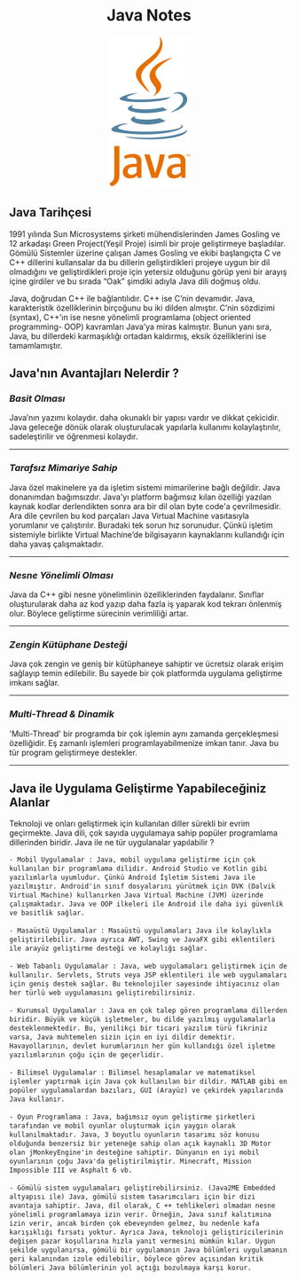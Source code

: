 <h1 align="center">Java Notes </h1>

<p align="center">
  <img src="image/java.png" width="150"/>
</p>

## **Java Tarihçesi**

1991 yılında Sun Microsystems şirketi mühendislerinden James Gosling ve 12 arkadaşı Green Project(Yeşil Proje) isimli bir proje geliştirmeye başladılar. Gömülü Sistemler üzerine çalışan James Gosling ve ekibi başlangıçta C ve C++ dillerini kullansalar da bu dillerin geliştirdikleri projeye uygun bir dil olmadığını ve geliştirdikleri proje için yetersiz olduğunu görüp yeni bir arayış içine girdiler ve bu sırada “Oak” şimdiki adıyla Java dili doğmuş oldu.

Java, doğrudan C++ ile bağlantılıdır. C++ ise C’nin devamıdır. Java, karakteristik özelliklerinin birçoğunu bu iki dilden almıştır. C’nin sözdizimi (syntax), C++’ın ise nesne yönelimli programlama (object oriented programming- OOP) kavramları Java’ya miras kalmıştır. Bunun yanı sıra, Java, bu dillerdeki karmaşıklığı ortadan kaldırmış, eksik özelliklerini ise tamamlamıştır.

## **Java'nın Avantajları Nelerdir ?**

### ***Basit Olması***

Java’nın yazımı kolaydır. daha okunaklı bir yapısı vardır ve dikkat çekicidir. Java geleceğe dönük olarak oluşturulacak yapılarla kullanımı kolaylaştırılır, sadeleştirilir ve öğrenmesi kolaydır.

---

### ***Tarafsız Mimariye Sahip***

Java özel makinelere ya da işletim sistemi mimarilerine bağlı değildir. Java donanımdan bağımsızdır. Java'yı platform bağımsız kılan özelliği yazılan kaynak kodlar derlendikten sonra ara bir dil olan byte code'a çevrilmesidir. Ara dile çevrilen bu kod parçaları Java Virtual Machine vasıtasıyla yorumlanır ve çalıştırılır. Buradaki tek sorun hız sorunudur. Çünkü işletim sistemiyle birlikte Virtual Machine’de bilgisayarın kaynaklarını kullandığı için daha yavaş çalışmaktadır.

---

### ***Nesne Yönelimli Olması***

Java da C++ gibi nesne yönelimlinin özelliklerinden faydalanır. Sınıflar oluşturularak daha az kod yazıp daha fazla iş yaparak kod tekrarı önlenmiş olur. Böylece geliştirme sürecinin verimliliği artar.

---

### ***Zengin Kütüphane Desteği***

Java çok zengin ve geniş bir kütüphaneye sahiptir ve ücretsiz olarak erişim sağlayıp temin edilebilir. Bu sayede bir çok platformda uygulama geliştirme imkanı sağlar.

---

### ***Multi-Thread & Dinamik***

'Multi-Thread' bir programda bir çok işlemin aynı zamanda gerçekleşmesi özelliğidir. Eş zamanlı işlemleri programlayabilmenize imkan tanır. Java bu tür program geliştirmeye destekler.

---

## **Java ile Uygulama Geliştirme Yapabileceğiniz Alanlar**

Teknoloji ve onları geliştirmek için kullanılan diller sürekli bir evrim geçirmekte. Java dili, çok sayıda uygulamaya sahip popüler programlama dillerinden biridir. Java ile ne tür uygulanalar yapılabilir ?

    - Mobil Uygulamalar : Java, mobil uygulama geliştirme için çok kullanılan bir programlama dilidir. Android Studio ve Kotlin gibi yazılımlarla uyumludur. Çünkü Android İşletim Sistemi Java ile yazılmıştır. Android'in sınıf dosyalarını yürütmek için DVK (Dalvik Virtual Machine) kullanırken Java Virtual Machine (JVM) üzerinde çalışmaktadır. Java ve OOP ilkeleri ile Android ile daha iyi güvenlik ve basitlik sağlar.

    - Masaüstü Uygulamalar : Masaüstü uygulamaları Java ile kolaylıkla geliştirilebilir. Java ayrıca AWT, Swing ve JavaFX gibi eklentileri ile arayüz geliştirme desteği ve kolaylığı sağlar.

    - Web Tabanlı Uygulamalar : Java, web uygulamaları geliştirmek için de kullanılır. Servlets, Struts veya JSP eklentileri ile web uygulamaları için geniş destek sağlar. Bu teknolojiler sayesinde ihtiyacınız olan her türlü web uygulamasını geliştirebilirsiniz.

    - Kurumsal Uygulamalar : Java en çok talep gören programlama dillerden biridir. Büyük ve küçük işletmeler, bu dilde yazılmış uygulamalarla desteklenmektedir. Bu, yenilikçi bir ticari yazılım türü fikriniz varsa, Java muhtemelen sizin için en iyi dildir demektir. Havayollarının, devlet kurumlarının her gün kullandığı özel işletme yazılımlarının çoğu için de geçerlidir.
    
    - Bilimsel Uygulamalar : Bilimsel hesaplamalar ve matematiksel işlemler yaptırmak için Java çok kullanılan bir dildir. MATLAB gibi en popüler uygulamalardan bazıları, GUI (Arayüz) ve çekirdek yapılarında Java kullanır.

    - Oyun Programlama : Java, bağımsız oyun geliştirme şirketleri tarafından ve mobil oyunlar oluşturmak için yaygın olarak kullanılmaktadır. Java, 3 boyutlu oyunların tasarımı söz konusu olduğunda benzersiz bir yeteneğe sahip olan açık kaynaklı 3D Motor olan jMonkeyEngine'in desteğine sahiptir. Dünyanın en iyi mobil oyunlarının çoğu Java'da geliştirilmiştir. Minecraft, Mission Impossible III ve Asphalt 6 vb.

    - Gömülü sistem uygulamaları geliştirebilirsiniz. (Java2ME Embedded altyapısı ile) Java, gömülü sistem tasarımcıları için bir dizi avantaja sahiptir. Java, dil olarak, C ++ tehlikeleri olmadan nesne yönelimli programlamaya izin verir. Örneğin, Java sınıf kalıtımına izin verir, ancak birden çok ebeveynden gelmez, bu nedenle kafa karışıklığı fırsatı yoktur. Ayrıca Java, teknoloji geliştiricilerinin değişen pazar koşullarına hızla yanıt vermesini mümkün kılar. Uygun şekilde uygulanırsa, gömülü bir uygulamanın Java bölümleri uygulamanın geri kalanından izole edilebilir, böylece görev açısından kritik bölümleri Java bölümlerinin yol açtığı bozulmaya karşı korur.